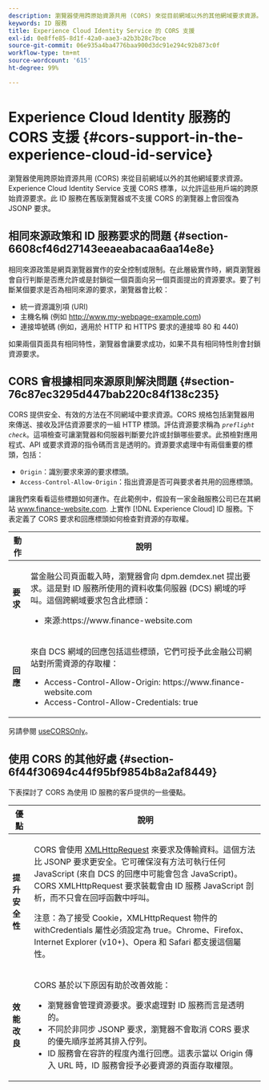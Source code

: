 ```yaml
---
description: 瀏覽器使用跨原始資源共用 (CORS) 來從目前網域以外的其他網域要求資源。Experience Cloud Identity Service 支援 CORS 標準，以允許這些用戶端的跨原始資源要求。此 ID 服務在舊版瀏覽器或不支援 CORS 的瀏覽器上會回復為 JSONP 要求。
keywords: ID 服務
title: Experience Cloud Identity Service 的 CORS 支援
exl-id: 0e8ffe85-8d1f-42a0-aae3-a2b3b28c7bce
source-git-commit: 06e935a4ba4776baa900d3dc91e294c92b873c0f
workflow-type: tm+mt
source-wordcount: '615'
ht-degree: 99%

---
```


# Experience Cloud Identity 服務的 CORS 支援 {#cors-support-in-the-experience-cloud-id-service}

瀏覽器使用跨原始資源共用 (CORS) 來從目前網域以外的其他網域要求資源。Experience Cloud Identity Service 支援 CORS 標準，以允許這些用戶端的跨原始資源要求。此 ID 服務在舊版瀏覽器或不支援 CORS 的瀏覽器上會回復為 JSONP 要求。

## 相同來源政策和 ID 服務要求的問題 {#section-6608cf46d27143eeaeabacaa6aa14e8e}

相同來源政策是網頁瀏覽器實作的安全控制或限制。在此層級實作時，網頁瀏覽器會自行判斷是否應允許或是封鎖從一個頁面向另一個頁面提出的資源要求。要了判斷某個要求是否為相同來源的要求，瀏覽器會比較：

* 統一資源識別項 (URI)
* 主機名稱 (例如 http://www.my-webpage-example.com)
* 連接埠號碼 (例如，適用於 HTTP 和 HTTPS 要求的連接埠 80 和 440)

如果兩個頁面具有相同特性，瀏覽器會讓要求成功，如果不具有相同特性則會封鎖資源要求。

## CORS 會根據相同來源原則解決問題 {#section-76c87ec3295d447bab220c84f138c235}

CORS 提供安全、有效的方法在不同網域中要求資源。CORS 規格包括瀏覽器用來傳送、接收及評估資源要求的一組 HTTP 標頭。評估資源要求稱為 *`preflight check`*。這項檢查可讓瀏覽器和伺服器判斷要允許或封鎖哪些要求。此預檢對應用程式、API 或要求資源的指令碼而言是透明的。資源要求處理中有兩個重要的標頭，包括：

* `Origin`：識別要求來源的要求標頭。
* `Access-Control-Allow-Origin`：指出資源是否可與要求者共用的回應標頭。

讓我們來看看這些標題如何運作。在此範例中，假設有一家金融服務公司已在其網站 www.finance-website.com. 上實作 [!DNL Experience Cloud] ID 服務。下表定義了 CORS 要求和回應標頭如何檢查對資源的存取權。

<table id="table_B004ACF52B5A4D33B1DCF7EA77BE4E6D"> 
 <thead> 
  <tr> 
   <th colname="col1" class="entry"> 動作 </th> 
   <th colname="col2" class="entry"> 說明 </th> 
  </tr> 
 </thead>
 <tbody> 
  <tr> 
   <td colname="col1"> <p> <b>要求</b> </p> </td> 
   <td colname="col2"> <p>當金融公司頁面載入時，瀏覽器會向 <span class="codeph">dpm.demdex.net</span> 提出要求。這是對 ID 服務所使用的資料收集伺服器 (DCS) 網域的呼叫。這個跨網域要求包含此標頭： </p> <p> 
     <ul class="simplelist"> 
      <li> <span class="codeph"> 來源:https://www.finance-website.com</span> </li> 
     </ul> </p> </td> 
  </tr> 
  <tr> 
   <td colname="col1"> <p> <b>回應</b> </p> </td> 
   <td colname="col2"> <p>來自 DCS 網域的回應包括這些標頭，它們可授予此金融公司網站對所需資源的存取權： </p> <p> 
     <ul class="simplelist"> 
      <li> <span class="codeph"> Access-Control-Allow-Origin: https://www.finance-website.com</span> </li> 
      <li> <span class="codeph"> Access-Control-Allow-Credentials: true</span> </li> 
     </ul> </p> </td> 
  </tr> 
 </tbody> 
</table>

另請參閱 [useCORSOnly](../library/function-vars/use-cors-only.md#reference-8a9a143d838b48d6b23329b84b13e1fa)。

## 使用 CORS 的其他好處 {#section-6f44f30694c44f95bf9854b8a2af8449}

下表探討了 CORS 為使用 ID 服務的客戶提供的一些優點。

<table id="table_AEB51A263D454F90B66E8C8D0513CF79"> 
 <thead> 
  <tr> 
   <th colname="col1" class="entry"> 優點 </th> 
   <th colname="col2" class="entry"> 說明 </th> 
  </tr>
 </thead>
 <tbody> 
  <tr> 
   <td colname="col1"> <p><b>提升安全性</b> </p> </td> 
   <td colname="col2"> <p>CORS 會使用 <a href="https://developer.mozilla.org/zh-TW/docs/Web/API/XMLHttpRequest" format="https" scope="external"> XMLHttpRequest</a> 來要求及傳輸資料。這個方法比 JSONP 要求更安全。它可確保沒有方法可執行任何 JavaScript (來自 DCS 的回應中可能會包含 JavaScript)。CORS XMLHttpRequest 要求裝載會由 ID 服務 JavaScript 剖析，而不只會在回呼函數中呼叫。 </p> <p> <p>注意：為了接受 Cookie，<span class="codeph">XMLHttpRequest</span> 物件的 <span class="codeph">withCredentials</span> 屬性必須設定為 <span class="codeph">true</span>。Chrome、Firefox、Internet Explorer (v10+)、Opera 和 Safari 都支援這個屬性。 </p> </p> </td> 
  </tr> 
  <tr> 
   <td colname="col1"> <p><b>效能改良</b> </p> </td> 
   <td colname="col2"> <p>CORS 基於以下原因有助於改善效能： </p> 
    <ul id="ul_EC3A178003A94D70883B914050D7C464"> 
     <li id="li_F8B44352BFBB46CDBD07AE40B9F2D0EC">瀏覽器會管理資源要求。要求處理對 ID 服務而言是透明的。 </li> 
     <li id="li_C63E43A4CAB84210AB6A39100E5864BE">不同於非同步 JSONP 要求，瀏覽器不會取消 CORS 要求的優先順序並將其排入佇列。 </li> 
     <li id="li_1A2A15F591B84D1BAED3CFAB391EEBEC">ID 服務會在容許的程度內進行回應。這表示當以 <span class="codeph">Origin</span> 傳入 URL 時，ID 服務會授予必要資源的頁面存取權限。 </li> 
    </ul> </td> 
  </tr> 
 </tbody> 
</table>
